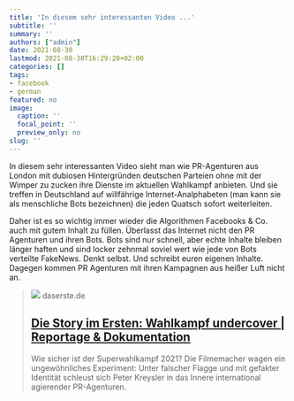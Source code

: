 ```yaml
---
title: 'In diesem sehr interessanten Video ...'
subtitle: ''
summary: ''
authors: ["admin"]
date: 2021-08-30
lastmod: 2021-08-30T16:29:20+02:00
categories: []
tags:
- facebook
- german
featured: no
image:
  caption: ''
  focal_point: ''
  preview_only: no
slug: ''
---
```

In diesem sehr interessanten Video sieht man wie PR-Agenturen aus London mit dubiosen Hintergründen deutschen Parteien ohne mit der Wimper zu zucken ihre Dienste im aktuellen Wahlkampf anbieten. Und sie treffen in Deutschland auf willfährige Internet-Analphabeten (man kann sie als menschliche Bots bezeichnen) die jeden Quatsch sofort weiterleiten. 

Daher ist es so wichtig immer wieder die Algorithmen Facebooks & Co. auch mit gutem Inhalt zu füllen. Überlasst das Internet nicht den PR Agenturen und ihren Bots. Bots sind nur schnell, aber echte Inhalte bleiben länger haften und sind locker zehnmal soviel wert wie jede von Bots verteilte FakeNews. Denkt selbst. Und schreibt euren eigenen Inhalte. Dagegen kommen PR Agenturen mit ihren Kampagnen aus heißer Luft nicht an.
> [![](https://www.daserste.de/information/reportage-dokumentation/dokus/wahlkampf-undercover-116~_v-facebook1200_4797ca.jpg)](https://www.daserste.de/information/reportage-dokumentation/dokus/videos/wahlkampf-undercover-video-100.html)
> daserste.de
> ## [Die Story im Ersten: Wahlkampf undercover | Reportage & Dokumentation](https://www.daserste.de/information/reportage-dokumentation/dokus/videos/wahlkampf-undercover-video-100.html)
>
>Wie sicher ist der Superwahlkampf 2021? Die Filmemacher wagen ein ungewöhnliches Experiment: Unter falscher Flagge und mit gefakter Identität schleust sich Peter Kreysler in das Innere international agierender PR-Agenturen.


